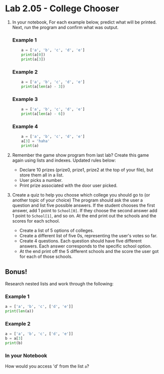 # Lab 2.05 - College Chooser

1. In your notebook, For each example below, predict what will be printed. Next, run the program and confirm what was output. 

    ### Example 1

    ```python
        a = ['a', 'b', 'c', 'd', 'e']
        print(a[0])
        print(a[3])
    ```
    ### Example 2

    ```python
        a = ['a', 'b', 'c', 'd', 'e']
        print(a[len(a) - 3])
    ```
    ### Example 3

    ```python
        a = ['a', 'b', 'c', 'd', 'e']
        print(a[len(a) - 6])
    ```

    ### Example 4

    ```python
        a = ['a', 'b', 'c', 'd', 'e']
        a[3] = 'haha'
        print(a)
    ```

2. Remember the game show program from last lab? Create this game again using lists and indexes. Updated rules below: 

    * Declare 10 prizes (prize0, prize1, prize2 at the top of your file), but store them all in a list.
    * User picks a number.
    * Print prize associated with the door user picked. 

3. Create a quiz to help you choose which college you should go to (or another topic of your choice) The program should ask the user a question and list five possible answers. If the student chooses the first answer, add 1 point to `School[0]`. If they choose the second answer add 1 point to `School[1]`, and so on. At the end print out the schools and the scores for each school.
    
    * Create a list of 5 options of colleges.
    * Create a different list of five 0s, representing the user's votes so far.
    * Create 4 questions. Each question should have five different answers. Each answer corresponds to the specific school option.
    * At the end print off the 5 different schools and the score the user got for each of those schools. 

## Bonus!
Research nested lists and work through the following: 


### Example 1

```python
a = ['a', 'b', 'c', ['d', 'e']]
print(len(a))
```

### Example 2

```python
a = ['a', 'b', 'c', ['d', 'e']]
b = a[3]
print(b)
```

### In your Notebook
How would you access 'd' from the list `a`? 